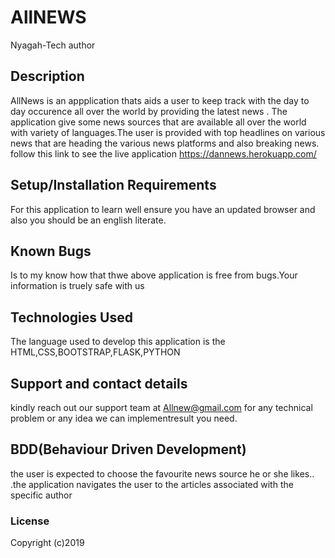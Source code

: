 # AllNEWS
Nyagah-Tech author
## Description
AllNews is an appplication thats aids a user to keep track with the day  to day occurence all over the world by providing the latest news . The application give some news sources that are available all over the world with variety of languages.The user is provided with top headlines on various news that are heading the various news platforms and also breaking news.
follow this link to see the live application https://dannews.herokuapp.com/
## Setup/Installation Requirements
For this application to learn well ensure you have an updated browser and also you should be an english literate.
## Known Bugs
 Is to my know how that thwe above application is free from bugs.Your information is truely safe with us
## Technologies Used
The language used to develop this application is the HTML,CSS,BOOTSTRAP,FLASK,PYTHON
## Support and contact details
 kindly reach out our support team at Allnew@gmail.com for any technical problem or any idea we can implementresult you need.
## BDD(Behaviour Driven Development)
 the user is expected to choose the favourite news source he or she likes..
 .the application  navigates  the user to the articles associated  with the specific author
### License

Copyright (c)2019 
